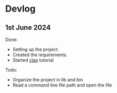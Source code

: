 # Devlog

## 1st June 2024

Done:
- Setting up the project.
- Created the requirements.
- Started [clap](https://docs.rs/clap/latest/clap/index.html) tutorial

Todo:
- Organize the project in lib and bin
- Read a command line file path and open the file
